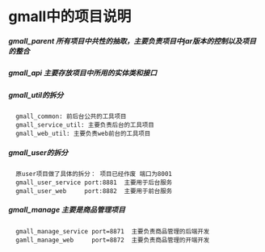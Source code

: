 # gmall中的项目说明


##### gmall_parent 所有项目中共性的抽取，主要负责项目中jar版本的控制以及项目的整合
##### gmall_api 主要存放项目中所用的实体类和接口
##### gmall_util的拆分
      gmall_common: 前后台公共的工具项目
      gmall_service_util: 主要负责后台的工具项目
      gmall_web_util: 主要负责web前台的工具项目

##### gmall_user的拆分
      原user项目做了具体的拆分： 项目已经作废 端口为8001
      gmall_user_service port:8881  主要用于后台服务
      gmall_user_web     port:8882  主要用于前台服务
      

##### gmall_manage  主要是商品管理项目
      gmall_manage_service port=8871  主要负责商品管理的后端开发
      gamll_manage_web     port=8872  主要负责商品管理的开端开发
      